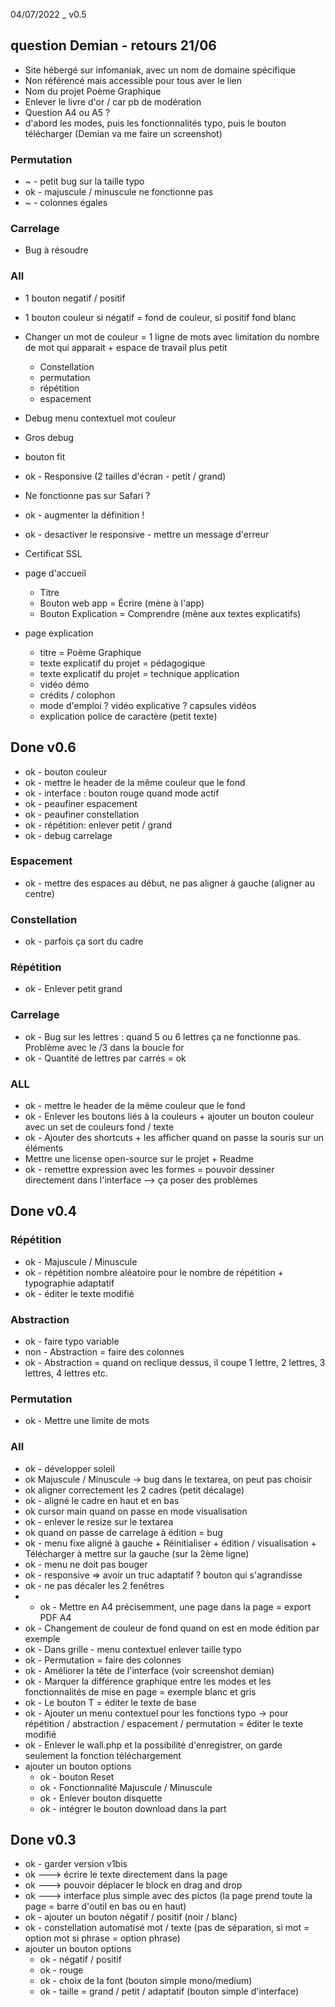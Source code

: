 04/07/2022 _ v0.5

## question Demian - retours 21/06
- Site hébergé sur infomaniak, avec un nom de domaine spécifique
- Non référencé mais accessible pour tous aver le lien
- Nom du projet Poème Graphique 
- Enlever le livre d'or / car pb de modération
- Question A4 ou A5 ? 
- d'abord les modes, puis les fonctionnalités typo, puis le bouton télécharger (Demian va me faire un screenshot) 

### Permutation 
- ~ - petit bug sur la taille typo
- ok - majuscule / minuscule ne fonctionne pas 
- ~ - colonnes égales 

### Carrelage 
- Bug à résoudre 

### All
- 1 bouton negatif / positif
- 1 bouton couleur si négatif = fond de couleur, si positif fond blanc
- Changer un mot de couleur = 1 ligne de mots avec limitation du nombre de mot qui apparait + espace de travail plus petit 
  + Constellation 
  + permutation 
  + répétition 
  + espacement 
- Debug menu contextuel mot couleur 

- Gros debug
- bouton fit 
- ok - Responsive (2 tailles d'écran - petit / grand)
- Ne fonctionne pas sur Safari ?
- ok - augmenter la définition ! 
- ok - desactiver le responsive - mettre un message d'erreur
- Certificat SSL

- page d'accueil
  + Titre
  + Bouton web app = Écrire (mène à l'app)
  + Bouton Explication = Comprendre (mène aux textes explicatifs)
- page explication 
  + titre = Poème Graphique
  + texte explicatif du projet = pédagogique
  + texte explicatif du projet = technique application
  + vidéo démo 
  + crédits / colophon 
  + mode d'emploi ? vidéo explicative ? capsules vidéos
  + explication police de caractère (petit texte) 

## Done v0.6
- ok - bouton couleur 
- ok - mettre le header de la même couleur que le fond
- ok - interface : bouton rouge quand mode actif 
- ok - peaufiner espacement
- ok - peaufiner constellation
- ok - répétition: enlever petit / grand
- ok - debug carrelage

### Espacement
- ok - mettre des espaces au début, ne pas aligner à gauche (aligner au centre)

### Constellation 
- ok - parfois ça sort du cadre

### Répétition 
- ok - Enlever petit grand

### Carrelage
- ok - Bug sur les lettres : quand 5 ou 6 lettres ça ne fonctionne pas. Problème avec le /3 dans la boucle for
- ok - Quantité de lettres par carrés = ok 

### ALL
- ok - mettre le header de la même couleur que le fond
- ok - Enlever les boutons liés à la couleurs + ajouter un bouton couleur avec un set de couleurs fond / texte
- ok - Ajouter des shortcuts + les afficher quand on passe la souris sur un éléments  
- Mettre une license open-source sur le projet + Readme 
- ok - remettre expression avec les formes = pouvoir dessiner directement dans l'interface --> ça poser des problèmes 

## Done v0.4

### Répétition
- ok - Majuscule / Minuscule
- ok - répétition nombre aléatoire pour le nombre de répétition + typographie adaptatif
- ok - éditer le texte modifié

### Abstraction
- ok - faire typo variable
- non - Abstraction = faire des colonnes 
- ok - Abstraction = quand on reclique dessus, il coupe 1 lettre, 2 lettres, 3 lettres, 4 lettres etc.

### Permutation 
- ok - Mettre une limite de mots

### All
- ok - développer soleil 
- ok Majuscule / Minuscule -> bug dans le textarea, on peut pas choisir 
- ok aligner correctement les 2 cadres (petit décalage)
- ok - aligné le cadre en haut et en bas
- ok cursor main quand on passe en mode visualisation
- ok - enlever le resize sur le textarea
- ok quand on passe de carrelage à édition = bug
- ok - menu fixe aligné à gauche + Réinitialiser + édition / visualisation + Télécharger à mettre sur la gauche (sur la 2ème ligne)
- ok - menu ne doit pas bouger
- ok - responsive => avoir un truc adaptatif ? bouton qui s'agrandisse
- ok - ne pas décaler les 2 fenêtres
- - ok - Mettre en A4 précisemment, une page dans la page = export PDF A4
- ok - Changement de couleur de fond quand on est en mode édition par exemple 
- ok - Dans grille - menu contextuel enlever taille typo 
- ok - Permutation = faire des colonnes 
- ok - Améliorer la tête de l'interface (voir screenshot demian)
- ok - Marquer la différence graphique entre les modes et les fonctionnalités de mise en page = exemple blanc et gris 
- ok - Le bouton T = éditer le texte de base 
- ok - Ajouter un menu contextuel pour les fonctions typo -> pour répétition / abstraction / espacement / permutation = éditer le texte modifié 
- ok - Enlever le wall.php et la possibilité d'enregistrer, on garde seulement la fonction téléchargement
- ajouter un bouton options 
  + ok - bouton Reset
  + ok - Fonctionnalité Majuscule / Minuscule 
  + ok - Enlever bouton disquette
  + ok - intégrer le bouton download dans la part

## Done v0.3
- ok - garder version v1bis
- ok ---> écrire le texte directement dans la page 
- ok ---> pouvoir déplacer le block en drag and drop 
- ok ---> interface plus simple avec des pictos (la page prend toute la page = barre d'outil en bas ou en haut)
- ok - ajouter un bouton négatif / positif (noir / blanc)
- ok - constellation automatisé mot / texte (pas de séparation, si mot = option mot si phrase = option phrase)
- ajouter un bouton options 
  + ok - négatif / positif
  + ok - rouge 
  + ok - choix de la font (bouton simple mono/medium)
  + ok - taille = grand / petit / adaptatif (bouton simple d'interface)

